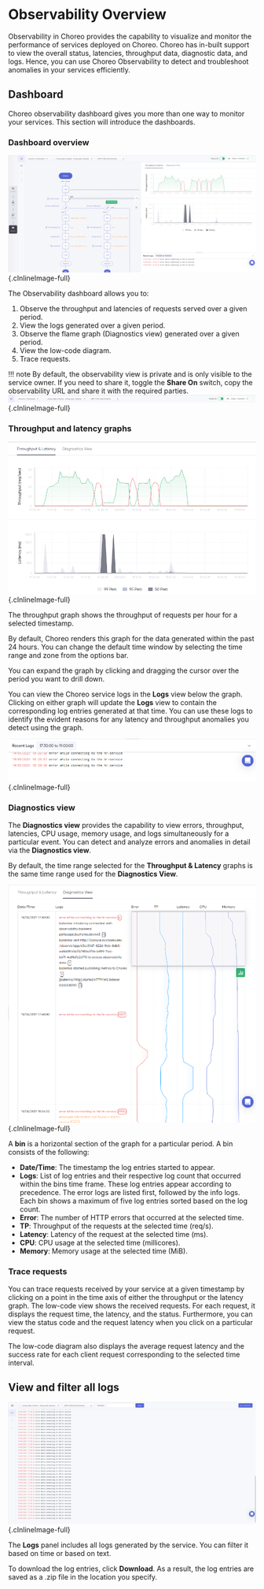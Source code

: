 # Observability Overview

Observability in Choreo provides the capability to visualize and monitor the performance of services deployed on Choreo. Choreo has in-built support to view the overall status, latencies, throughput data,  diagnostic data, and logs. Hence, you can use Choreo Observability to detect and troubleshoot anomalies in your services efficiently. 

## Dashboard
Choreo observability dashboard gives you more than one way to monitor your services. This section will introduce the dashboards. 

### Dashboard overview

![Dashboard Overview](../assets/img/observability/overview-overall.png){.cInlineImage-full}

The Observability dashboard allows you to:

1. Observe the throughput and latencies of requests served over a given period.
2. View the logs generated over a given period.
3. Observe the flame graph (Diagnostics view) generated over a given period.
4. View the low-code diagram.
5.  Trace requests.

!!! note
    By default, the observability view is private and is only visible to the service owner. If you need to share it, toggle the **Share On** switch, copy the observability URL and share it with the required parties.
    ![Options Bar](../assets/img/observability/options-bar.png){.cInlineImage-full}

### Throughput and latency graphs

![Throughput and Latency Graph](../assets/img/observability/throughput-and-latency.png){.cInlineImage-full}

The throughput graph shows the throughput of requests per hour for a selected timestamp. 

By default, Choreo renders this graph for the data generated within the past 24 hours. You can change the default time window by selecting the time range and zone from the options bar. 

You can expand the graph by clicking and dragging the cursor over the period you want to drill down.

You can view the Choreo service logs in the **Logs**  view below the graph. Clicking on either graph will update the **Logs** view to contain the corresponding log entries generated at that time. You can use these logs to identify the evident reasons for any latency and throughput anomalies you detect using the graph. 

 ![Logs View](../assets/img/observability/logs.png){.cInlineImage-full} 

### Diagnostics view

The **Diagnostics view** provides the capability to view errors, throughput, latencies, CPU usage, memory usage, and logs simultaneously for a particular event. You can detect and analyze errors and anomalies in detail via the **Diagnostics view**.

By default, the time range selected for the **Throughput & Latency** graphs is the same time range used for the **Diagnostics View**.

![Diagnostic-view](../assets/img/observability/diagnostic-view.png){.cInlineImage-full}

 
A **bin** is a horizontal section of the graph for a particular period. A bin consists of the following:

- **Date/Time**: The timestamp the log entries started to appear.
- **Logs**:  List of log entries and their respective log count that occurred within the bins time frame. These log entries appear according to precedence. The error logs are listed first, followed by the info logs. Each bin shows a maximum of five log entries sorted based on the log count.
- **Error**: The number of HTTP errors that occurred at the selected time.
- **TP**: Throughput of the requests at the selected time (req/s).  
- **Latency**: Latency of the request at the selected time (ms).
- **CPU**: CPU usage at the selected time (millicores).
- **Memory**: Memory usage at the selected time (MiB).


### Trace requests

You can trace requests received by your service at a given timestamp by clicking on a point in the time axis of either the throughput or the latency graph.  The low-code view shows the received requests. For each request, it displays the request time, the latency, and the status. Furthermore, you can view the status code and the request latency when you click on a particular request.

The low-code diagram also displays the average request latency and the success rate for each client request corresponding to the selected time interval. 


## View and filter all logs

![Logs Panel](../assets/img/observability/logs-panel.png){.cInlineImage-full}

The **Logs** panel includes all logs generated by the service. You can filter it based on time or based on text. 

To download the log entries, click **Download**. As a result, the log entries are saved as a .zip file in the location you specify.
